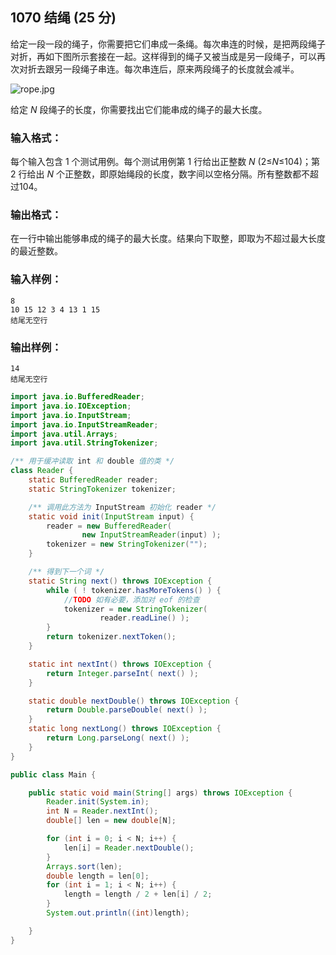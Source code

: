 ## 1070 结绳 (25 分)

给定一段一段的绳子，你需要把它们串成一条绳。每次串连的时候，是把两段绳子对折，再如下图所示套接在一起。这样得到的绳子又被当成是另一段绳子，可以再次对折去跟另一段绳子串连。每次串连后，原来两段绳子的长度就会减半。

![rope.jpg](https://images.ptausercontent.com/46293e57-aa0e-414b-b5c3-7c4b2d5201e2.jpg)

给定 *N* 段绳子的长度，你需要找出它们能串成的绳子的最大长度。

### 输入格式：

每个输入包含 1 个测试用例。每个测试用例第 1 行给出正整数 *N* (2≤*N*≤104)；第 2 行给出 *N* 个正整数，即原始绳段的长度，数字间以空格分隔。所有整数都不超过104。

### 输出格式：

在一行中输出能够串成的绳子的最大长度。结果向下取整，即取为不超过最大长度的最近整数。

### 输入样例：

```in
8
10 15 12 3 4 13 1 15
结尾无空行
```

### 输出样例：

```out
14
结尾无空行
```



```java
import java.io.BufferedReader;
import java.io.IOException;
import java.io.InputStream;
import java.io.InputStreamReader;
import java.util.Arrays;
import java.util.StringTokenizer;

/** 用于缓冲读取 int 和 double 值的类 */
class Reader {
    static BufferedReader reader;
    static StringTokenizer tokenizer;

    /** 调用此方法为 InputStream 初始化 reader */
    static void init(InputStream input) {
        reader = new BufferedReader(
                new InputStreamReader(input) );
        tokenizer = new StringTokenizer("");
    }

    /** 得到下一个词 */
    static String next() throws IOException {
        while ( ! tokenizer.hasMoreTokens() ) {
            //TODO 如有必要，添加对 eof 的检查
            tokenizer = new StringTokenizer(
                    reader.readLine() );
        }
        return tokenizer.nextToken();
    }

    static int nextInt() throws IOException {
        return Integer.parseInt( next() );
    }

    static double nextDouble() throws IOException {
        return Double.parseDouble( next() );
    }
    static long nextLong() throws IOException {
        return Long.parseLong( next() );
    }
}

public class Main {

    public static void main(String[] args) throws IOException {
        Reader.init(System.in);
        int N = Reader.nextInt();
        double[] len = new double[N];

        for (int i = 0; i < N; i++) {
            len[i] = Reader.nextDouble();
        }
        Arrays.sort(len);
        double length = len[0];
        for (int i = 1; i < N; i++) {
            length = length / 2 + len[i] / 2;
        }
        System.out.println((int)length);

    }
}
```

